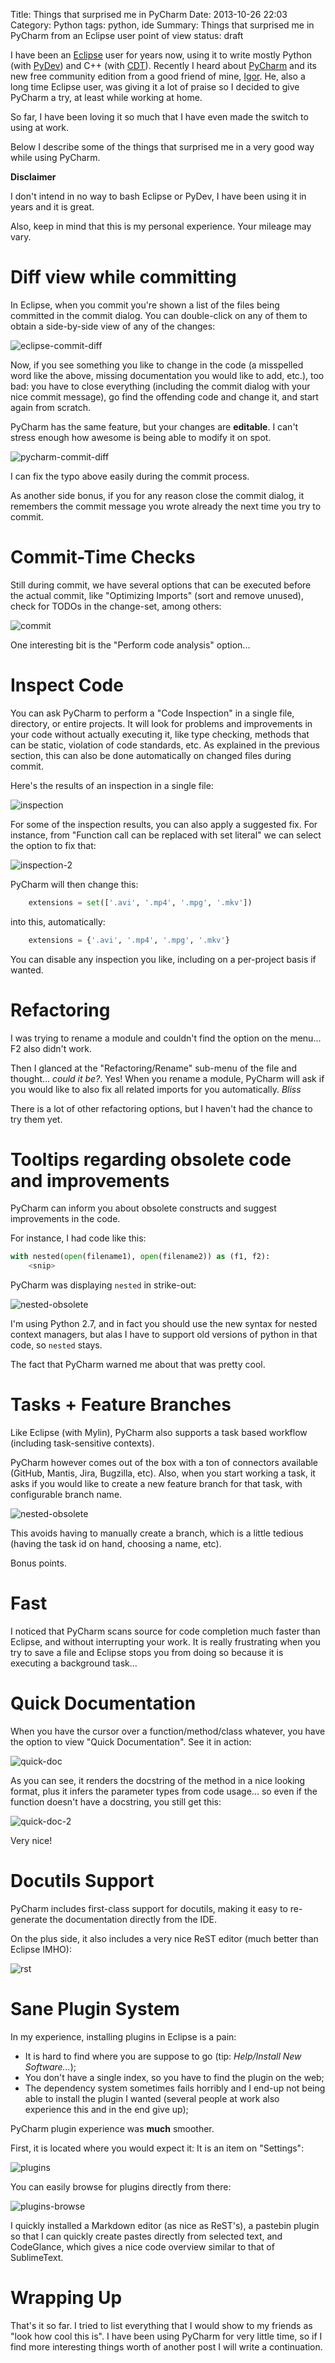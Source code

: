 Title: Things that surprised me in PyCharm
Date: 2013-10-26 22:03
Category: Python
tags: python, ide
Summary: Things that surprised me in PyCharm from an Eclipse user point of view
status: draft

I have been an [Eclipse](eclipse.org) user for years now, using it to
write mostly Python (with [PyDev](pydev.org)) and C++ (with [CDT](http://www.eclipse.org/cdt/)).
Recently I heard about [PyCharm](http://www.jetbrains.com/pycharm/)
and its new free community edition from a good friend of mine, [Igor](https://github.com/itghisi). He, also a long time Eclipse user,
was giving it a lot of praise so I decided to give PyCharm a try, at least while working
at home.

So far, I have been loving it so much that I have even made the switch to using at work.

Below I describe some of the things that surprised me in a very good way
while using PyCharm.

**Disclaimer**

I don't intend in no way to bash Eclipse or PyDev, I have been using it in years and it is great.

Also, keep in mind that this is my personal experience. Your mileage may vary.

# Diff view while committing #

In Eclipse, when you commit you're shown a list of the files being committed
in the commit dialog. You can double-click on any of them to obtain a side-by-side
view of any of the changes:

![eclipse-commit-diff]({filename}static/pycharm/eclipse-commit-diff.png)

Now, if you see something you like to change in the code (a misspelled word like the above, missing documentation
you would like to add, etc.), too bad: you have to close everything
(including the commit dialog with your nice commit message), go find the offending code and change it,
and start again from scratch.

PyCharm has the same feature, but your changes are **editable**. I can't stress enough how awesome is being able to
modify it on spot.

![pycharm-commit-diff]({filename}static/pycharm/pycharm-commit-diff.png)

I can fix the typo above easily during the commit process.

As another side bonus, if you for any reason close the commit dialog, it remembers the commit
message you wrote already the next time you try to commit.

# Commit-Time Checks #

Still during commit, we have several options that can be executed before the actual commit, like
"Optimizing Imports" (sort and remove unused), check for TODOs in the change-set, among others:

![commit]({filename}static/pycharm/commit.png)

One interesting bit is the "Perform code analysis" option...

# Inspect Code #

You can ask PyCharm to perform a "Code Inspection" in a single file, directory, or entire projects. It will look for problems
and improvements in your code without actually executing it, like type checking, methods that can be static, violation
of code standards, etc. As explained in the previous section, this can also be
done automatically on changed files during commit.

Here's the results of an inspection in a single file:

![inspection]({filename}static/pycharm/inspection.png)

For some of the inspection results, you can also apply a suggested fix. For instance, from
"Function call can be replaced with set literal" we can select the option to fix that:

![inspection-2]({filename}static/pycharm/inspection-2.png)

PyCharm will then change this:

```python
    extensions = set(['.avi', '.mp4', '.mpg', '.mkv'])
```

into this, automatically:

```python
    extensions = {'.avi', '.mp4', '.mpg', '.mkv'}
```

You can disable any inspection you like, including on a per-project basis if wanted.

# Refactoring #

I was trying to rename a module and couldn't find the option on the menu... F2 also didn't work.

Then I glanced at the "Refactoring/Rename" sub-menu of the file and thought... *could it be?*. Yes!
When you rename a module, PyCharm will ask if you would like to also fix all related imports
for you automatically. *Bliss*

There is a lot of other refactoring options, but I haven't had the chance to try them
yet.

# Tooltips regarding obsolete code and improvements #

PyCharm can inform you about obsolete constructs and suggest improvements in the code.

For instance, I had code like this:

```python
with nested(open(filename1), open(filename2)) as (f1, f2):
    <snip>
```

PyCharm was displaying `nested` in strike-out:

![nested-obsolete]({filename}static/pycharm/nested-obsolete.png)

I'm using Python 2.7, and in fact you should use the new syntax for nested context managers, but alas
I have to support old versions of python in that code, so `nested` stays.

The fact that PyCharm warned me about that was pretty cool.


# Tasks + Feature Branches #

Like Eclipse (with Mylin), PyCharm also supports a task based workflow (including task-sensitive contexts).

PyCharm however comes out of the box with a ton of connectors available
(GitHub, Mantis, Jira, Bugzilla, etc). Also, when you start working a task, it asks if
you would like to create a new feature branch for that task, with configurable
branch name.

![nested-obsolete]({filename}static/pycharm/task-branch.png)

This avoids having to manually create a branch, which is a little tedious (having
the task id on hand, choosing a name, etc).

Bonus points.

# Fast #

I noticed that PyCharm scans source for code completion much faster than Eclipse,
and without interrupting your work. It is really frustrating when you try to save
a file and Eclipse stops you from doing so because it is executing a background task...

# Quick Documentation #

When you have the cursor over a function/method/class whatever, you have the option to view "Quick Documentation".
See it in action:

![quick-doc]({filename}static/pycharm/quick-doc.png)

As you can see, it renders the docstring of the method in a nice looking format, plus it infers the parameter types
from code usage... so even if the function doesn't have a docstring, you still get this:

![quick-doc-2]({filename}static/pycharm/quick-doc-2.png)

Very nice!

# Docutils Support #

PyCharm includes first-class support for docutils, making it easy to re-generate the documentation directly from the IDE.

On the plus side, it also includes a very nice ReST editor (much better than Eclipse IMHO):

![rst]({filename}static/pycharm/rst.png)


# Sane Plugin System #

In my experience, installing plugins in Eclipse is a pain:

* It is hard to find where you are suppose to go (tip: *Help/Install New Software...*);
* You don't have a single index, so you have to find the plugin on the web;
* The dependency system sometimes fails horribly and I end-up not being able to install
  the plugin I wanted (several people at work also experience this and in the end give up);

PyCharm plugin experience was **much** smoother.

First, it is located where you would expect it: It is an item on "Settings":

![plugins]({filename}static/pycharm/plugins.png)

You can easily browse for plugins directly from there:

![plugins-browse]({filename}static/pycharm/plugins-browse.png)

I quickly installed a Markdown editor (as nice as ReST's), a pastebin plugin so that I can quickly create pastes directly
from selected text, and CodeGlance, which gives a nice code overview similar to that of SublimeText.

# Wrapping Up #

That's it so far. I tried to list everything that I would show to my friends
as "look how cool this is". I have been using PyCharm for very little time,
so if I find more interesting things worth of another post I will write a
continuation.